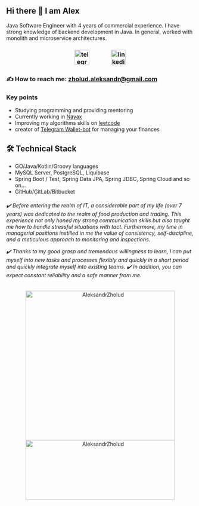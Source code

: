 
<h2> Hi there 👋 I am Alex </h2>

Java Software Engineer with 4 years of commercial experience. I have strong knowledge of backend development in Java. In 
general, worked with monolith and microservice architectures. 

 
<h3 align='center'>
 
[<img src='https://user-images.githubusercontent.com/29590727/136810253-7a03d8e3-9e03-40b6-9c86-b6907c05e05c.png' alt='telegram' height='40'>](https://t.me/Aleks_JSD)  &nbsp; &nbsp;&nbsp;&nbsp;&nbsp;&nbsp;&nbsp;&nbsp;&nbsp;&nbsp;&nbsp;&nbsp; [<img src='https://user-images.githubusercontent.com/29590727/136810588-a37eb007-9834-4a32-aacc-bab0b597e7a0.png' alt='linkedin' height='40'>](https://www.linkedin.com/in/aleksandrzholud)

 </h3>
 
<h3>
✍ How to reach me: <a href='mailto:zholud.aleksandr@gmail.com'>zholud.aleksandr@gmail.com</a>
</h3>
 
 ### Key points
 *   Studying programming and providing mentoring
 *   Currently working in [Nayax](https://www.nayax.com/)
 *   Improving my algorithms skills on [leetcode](https://leetcode.com/AleksandrZholud/)
 *   creator of [Telegram Wallet-bot](https://github.com/AleksandrZholud/wallet-bot) for managing your finances
 
 ## 🛠 Technical Stack
 *   GO/Java/Kotlin/Groovy languages
 *   MySQL Server, PostgreSQL, Liquibase
 *   Spring Boot / Test, Spring Data JPA, Spring JDBC, Spring Cloud and so on...
 *   GitHub/GitLab/Bitbucket
 
 
 <h6> 
✔️ Before entering the realm of IT, a considerable part of my life (over 7 years) was dedicated to the realm of food production and 
trading. This experience not only honed my strong communication skills but also taught me how to handle stressful situations with 
tact. Furthermore, my time in managerial positions instilled in me the value of consistency, self-discipline, and a meticulous
approach to monitoring and inspections.

✔️ Thanks to my good grasp and tremendous willingness to learn, I can put myself into new tasks and processes flexibly and quickly 
in a short period and quickly integrate myself into existing teams.
✔️ In addition, you can expect constant reliability and a safe manner from me. 
</h6>
 
 
<!-- > &nbsp; &nbsp; &nbsp; &nbsp; &nbsp; &nbsp; You can also name me Sasha -->


<p align="center"><img align="top-center" src="https://github-readme-streak-stats.herokuapp.com/?user=AleksandrZholud&theme=gotham" alt="AleksandrZholud" width='400'/> <a href="https://github.com/ryo-ma/github-profile-trophy"><img src="https://github-profile-trophy.vercel.app/?username=AleksandrZholud&column=4&rank=SSS,SS,S,AAA,AA,A,B,C,D,?&no-bg=true&no-frame=true&theme=tokyonight" alt="AleksandrZholud" height='160' width='400'/></a> </p> 

<!--<p align="right">-->
<!--<a href="https://github.com/AleksandrZholud"><img src="https://s05.flagcounter.com/count2/2Q2S/bg_171729/txt_42B53A/border_FFFFFF/columns_1/maxflags_5/viewers_Views/labels_0/pageviews_0/flags_0/percent_1/" alt="Flag Counter" border="1"></a>-->
<!--</p>-->
 
<!--<<p align="right"> <img src="https://komarev.com/ghpvc/?username=aleksandrzholud&color=12a367&style=flat-square&label=Count%20of%20views" alt="LxSasha" height='15'/> </p>
-->

 <!--Window of statistic-->
<!--![GitHub stats](https://github-readme-stats.vercel.app/api?username=AleksandrZholud&show_icons=true)-->

 <!--All Statistics-->
<!--![GitHub metrics](https://metrics.lecoq.io/AleksandrZholud)-->


<!--
**AleksandrZholud/AleksandrZholud** is a ✨ _special_ ✨ repository because its `README.md` (this file) appears on your GitHub profile.

Here are some ideas to get you started:

- 🔭 I’m currently working on ...
- 🌱 I’m currently learning ...
- 👯 I’m looking to collaborate on ...
- 🤔 I’m looking for help with ...
- 💬 Ask me about ...
- 📫 How to reach me: ...
- 😄 Pronouns: ...
- ⚡️ Fun fact: ...
-->

